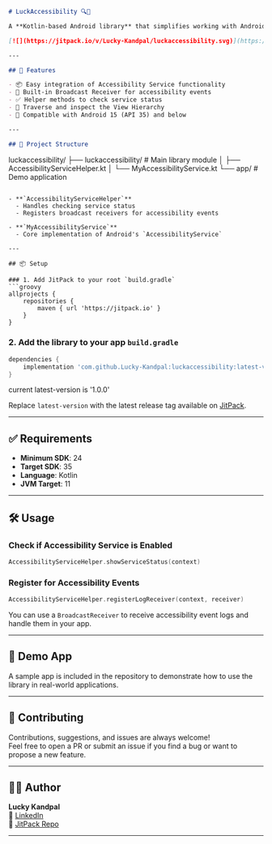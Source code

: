 

```markdown
# LuckAccessibility 🔍📱

A **Kotlin-based Android library** that simplifies working with Android **Accessibility Services**, making it easy to monitor and interact with accessibility events and view hierarchies. Designed for developers who need a quick and efficient way to integrate accessibility functionality into their Android apps.

[![](https://jitpack.io/v/Lucky-Kandpal/luckaccessibility.svg)](https://jitpack.io/#Lucky-Kandpal/luckaccessibility)

---

## 🚀 Features

- 📦 Easy integration of Accessibility Service functionality  
- 📡 Built-in Broadcast Receiver for accessibility events  
- ✅ Helper methods to check service status  
- 🧭 Traverse and inspect the View Hierarchy  
- 🧩 Compatible with Android 15 (API 35) and below  

---

## 📁 Project Structure

```
luckaccessibility/
├── luckaccessibility/            # Main library module
│   ├── AccessibilityServiceHelper.kt
│   └── MyAccessibilityService.kt
└── app/                          # Demo application
```

- **`AccessibilityServiceHelper`**  
  - Handles checking service status  
  - Registers broadcast receivers for accessibility events

- **`MyAccessibilityService`**  
  - Core implementation of Android's `AccessibilityService`  

---

## 📦 Setup

### 1. Add JitPack to your root `build.gradle`
```groovy
allprojects {
    repositories {
        maven { url 'https://jitpack.io' }
    }
}
```

### 2. Add the library to your app `build.gradle`
```groovy
dependencies {
    implementation 'com.github.Lucky-Kandpal:luckaccessibility:latest-version'
}
```
current latest-version is '1.0.0'

Replace `latest-version` with the latest release tag available on [JitPack](https://jitpack.io/#Lucky-Kandpal/luckaccessibility).

---

## ✅ Requirements

- **Minimum SDK**: 24  
- **Target SDK**: 35  
- **Language**: Kotlin  
- **JVM Target**: 11  

---

## 🛠️ Usage

### Check if Accessibility Service is Enabled
```kotlin
AccessibilityServiceHelper.showServiceStatus(context)
```

### Register for Accessibility Events
```kotlin
AccessibilityServiceHelper.registerLogReceiver(context, receiver)
```

You can use a `BroadcastReceiver` to receive accessibility event logs and handle them in your app.

---

## 📱 Demo App

A sample app is included in the repository to demonstrate how to use the library in real-world applications.

---

## 🤝 Contributing

Contributions, suggestions, and issues are always welcome!  
Feel free to open a PR or submit an issue if you find a bug or want to propose a new feature.

---

## 🧑‍💻 Author

**Lucky Kandpal**  
📧 [LinkedIn](https://www.linkedin.com/in/luckykandpal/)  
🔗 [JitPack Repo](https://jitpack.io/#Lucky-Kandpal/luckaccessibility)

---

```

